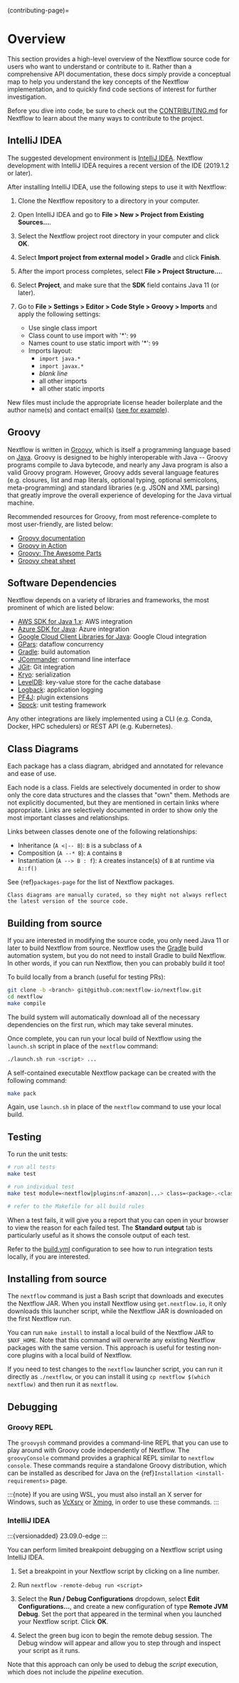 (contributing-page)=

# Overview

This section provides a high-level overview of the Nextflow source code for users who want to understand or contribute to it. Rather than a comprehensive API documentation, these docs simply provide a conceptual map to help you understand the key concepts of the Nextflow implementation, and to quickly find code sections of interest for further investigation.

Before you dive into code, be sure to check out the [CONTRIBUTING.md](https://github.com/nextflow-io/nextflow/blob/master/CONTRIBUTING.md) for Nextflow to learn about the many ways to contribute to the project.

## IntelliJ IDEA

The suggested development environment is [IntelliJ IDEA](https://www.jetbrains.com/idea/download/). Nextflow development with IntelliJ IDEA requires a recent version of the IDE (2019.1.2 or later).

After installing IntelliJ IDEA, use the following steps to use it with Nextflow:

1. Clone the Nextflow repository to a directory in your computer.

2. Open IntelliJ IDEA and go to **File > New > Project from Existing Sources...**.

3. Select the Nextflow project root directory in your computer and click **OK**.

4. Select **Import project from external model > Gradle** and click **Finish**.

5. After the import process completes, select **File > Project Structure...**.

6. Select **Project**, and make sure that the **SDK** field contains Java 11 (or later).

7. Go to **File > Settings > Editor > Code Style > Groovy > Imports** and apply the following settings:

   * Use single class import
   * Class count to use import with '*': `99`
   * Names count to use static import with '*': `99`
   * Imports layout:
      * `import java.*`
      * `import javax.*`
      * *blank line*
      * all other imports
      * all other static imports

New files must include the appropriate license header boilerplate and the author name(s) and contact email(s) ([see for example](https://github.com/nextflow-io/nextflow/blob/e8945e8b6fc355d3f2eec793d8f288515db2f409/modules/nextflow/src/main/groovy/nextflow/Const.groovy#L1-L15)).

## Groovy

Nextflow is written in [Groovy](http://groovy-lang.org/), which is itself a programming language based on [Java](https://www.java.com/). Groovy is designed to be highly interoperable with Java -- Groovy programs compile to Java bytecode, and nearly any Java program is also a valid Groovy program. However, Groovy adds several language features (e.g. closures, list and map literals, optional typing, optional semicolons, meta-programming) and standard libraries (e.g. JSON and XML parsing) that greatly improve the overall experience of developing for the Java virtual machine.

Recommended resources for Groovy, from most reference-complete to most user-friendly, are listed below:

- [Groovy documentation](http://groovy-lang.org/documentation.html)
- [Groovy in Action](https://www.manning.com/books/groovy-in-action-second-edition)
- [Groovy: The Awesome Parts](https://www.slideshare.net/paulk_asert/awesome-groovy)
- [Groovy cheat sheet](http://www.cheat-sheets.org/saved-copy/rc015-groovy_online.pdf)

## Software Dependencies

Nextflow depends on a variety of libraries and frameworks, the most prominent of which are listed below:

- [AWS SDK for Java 1.x](https://aws.amazon.com/sdk-for-java/): AWS integration
- [Azure SDK for Java](https://learn.microsoft.com/en-us/azure/developer/java/sdk/): Azure integration
- [Google Cloud Client Libraries for Java](https://cloud.google.com/java/docs/reference): Google Cloud integration
- [GPars](http://gpars.org/1.2.1/guide/guide/dataflow.html): dataflow concurrency
- [Gradle](https://gradle.org/): build automation
- [JCommander](https://jcommander.org/): command line interface
- [JGit](https://www.eclipse.org/jgit/): Git integration
- [Kryo](https://github.com/EsotericSoftware/kryo): serialization
- [LevelDB](https://mvnrepository.com/artifact/org.iq80.leveldb/leveldb): key-value store for the cache database
- [Logback](https://logback.qos.ch/): application logging
- [PF4J](https://pf4j.org/): plugin extensions
- [Spock](https://spockframework.org/): unit testing framework

Any other integrations are likely implemented using a CLI (e.g. Conda, Docker, HPC schedulers) or REST API (e.g. Kubernetes).

## Class Diagrams

Each package has a class diagram, abridged and annotated for relevance and ease of use.

Each node is a class. Fields are selectively documented in order to show only the core data structures and the classes that "own" them. Methods are not explicitly documented, but they are mentioned in certain links where appropriate. Links are selectively documented in order to show only the most important classes and relationships.

Links between classes denote one of the following relationships:

- Inheritance (`A <|-- B`): `B` is a subclass of `A`
- Composition (`A --* B`): `A` contains `B`
- Instantiation (`A --> B : f`): `A` creates instance(s) of `B` at runtime via `A::f()`

See {ref}`packages-page` for the list of Nextflow packages.

```{warning}
Class diagrams are manually curated, so they might not always reflect the latest version of the source code.
```

## Building from source

If you are interested in modifying the source code, you only need Java 11 or later to build Nextflow from source. Nextflow uses the [Gradle](http://www.gradle.org/) build automation system, but you do not need to install Gradle to build Nextflow. In other words, if you can run Nextflow, then you can probably build it too!

To build locally from a branch (useful for testing PRs):

```bash
git clone -b <branch> git@github.com:nextflow-io/nextflow.git
cd nextflow
make compile
```

The build system will automatically download all of the necessary dependencies on the first run, which may take several minutes.

Once complete, you can run your local build of Nextflow using the `launch.sh` script in place of the `nextflow` command:

```bash
./launch.sh run <script> ...
```

A self-contained executable Nextflow package can be created with the following command:

```bash
make pack
```

Again, use `launch.sh` in place of the `nextflow` command to use your local build.

## Testing

To run the unit tests:

```bash
# run all tests
make test

# run individual test
make test module=<nextflow|plugins:nf-amazon|...> class=<package>.<class>.<method>

# refer to the Makefile for all build rules
```

When a test fails, it will give you a report that you can open in your browser to view the reason for each failed test. The **Standard output** tab is particularly useful as it shows the console output of each test.

Refer to the [build.yml](https://github.com/nextflow-io/nextflow/tree/master/.github/workflows/build.yml) configuration to see how to run integration tests locally, if you are interested.

## Installing from source

The `nextflow` command is just a Bash script that downloads and executes the Nextflow JAR. When you install Nextflow using `get.nextflow.io`, it only downloads this launcher script, while the Nextflow JAR is downloaded on the first Nextflow run.

You can run `make install` to install a local build of the Nextflow JAR to `$NXF_HOME`. Note that this command will overwrite any existing Nextflow packages with the same version. This approach is useful for testing non-core plugins with a local build of Nextflow.

If you need to test changes to the `nextflow` launcher script, you can run it directly as `./nextflow`, or you can install it using `cp nextflow $(which nextflow)` and then run it as `nextflow`.

## Debugging

### Groovy REPL

The `groovysh` command provides a command-line REPL that you can use to play around with Groovy code independently of Nextflow. The `groovyConsole` command provides a graphical REPL similar to `nextflow console`. These commands require a standalone Groovy distribution, which can be installed as described for Java on the {ref}`Installation <install-requirements>` page.

:::{note}
If you are using WSL, you must also install an X server for Windows, such as [VcXsrv](https://sourceforge.net/projects/vcxsrv/) or [Xming](http://www.straightrunning.com/XmingNotes/), in order to use these commands.
:::

### IntelliJ IDEA

:::{versionadded} 23.09.0-edge
:::

You can perform limited breakpoint debugging on a Nextflow script using IntelliJ IDEA.

1. Set a breakpoint in your Nextflow script by clicking on a line number.

2. Run `nextflow -remote-debug run <script>`

3. Select the **Run / Debug Configurations** dropdown, select **Edit Configurations...**, and create a new configuration of type **Remote JVM Debug**. Set the port that appeared in the terminal when you launched your Nextflow script. Click **OK**.

4. Select the green bug icon to begin the remote debug session. The Debug window will appear and allow you to step through and inspect your script as it runs.

Note that this approach can only be used to debug the *script* execution, which does not include the *pipeline* execution.
